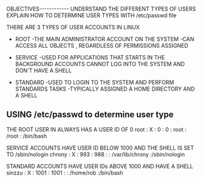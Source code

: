 OBJECTIVES------------
UNDERSTAND THE DIFFERENT TYPES OF USERS
EXPLAIN HOW TO DETERMINE USER TYPES WITH /etc/passwd file

THERE ARE 3 TYPES OF USER ACCOUNTS IN LINUX
- ROOT
-THE MAIN ADMINISTRATOR ACCOUNT ON THE SYSTEM 
-CAN ACCESS ALL OBJECTS , REGARDLESS OF PERMISSIONS ASSIGNED 

- SERVICE
-USED FOR APPLICATIONS THAT STARTS IN THE BACKGROUND
ACCOUNTS CANNOT LOG INTO THE SYSTEM AND DON'T HAVE A SHELL

- STANDARD
-USED TO LOGIN TO THE SYSTEM AND PERFORM STANDARDS TASKS
-TYPICALLY ASSIGNED A HOME DIRECTORY AND A SHELL

USING /etc/passwd to determine user type
--
THE ROOT USER IN ALWAYS HAS A USER ID OF 0
root : X : 0 : 0 : root : /root : /bin/bash

SERVICE ACCOUNTS HAVE USER ID BELOW 1000 AND THE SHELL IS SET TO /sbin/nologin
chrony : X : 993 : 988 : : /var/lib/chrony :/sbin/nologin

STANDARD ACCOUNTS HAVE USER IDs ABOVE 1000 AND HAVE A SHELL
sinzzu : X : 1001 : 1001 : : /home/rob :/bin/bash
